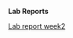 **Lab Reports**

[Lab report week2](https://yuxinguo13.github.io/cse15l-lab-reports/lab-report-1-week-2.html)




